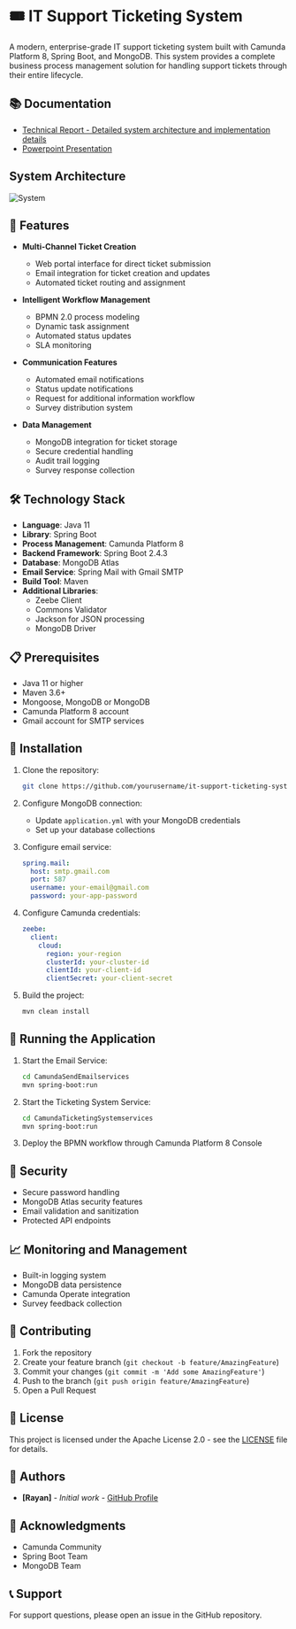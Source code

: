 # 🎟️ IT Support Ticketing System

A modern, enterprise-grade IT support ticketing system built with Camunda Platform 8, Spring Boot, and MongoDB. This system provides a complete business process management solution for handling support tickets through their entire lifecycle.

## 📚 Documentation
- [Technical Report - Detailed system architecture and implementation details](https://github.com/RyanL2004/Camunda-IT-Support-Ticketing-System/blob/main/Development%20Information%20System%20Report.pdf)
- [Powerpoint Presentation](https://github.com/RyanL2004/Camunda-IT-Support-Ticketing-System/blob/main/Software%20Dev%20presentationslidesTT.pptx) </br>

## System Architecture

![System](https://github.com/user-attachments/assets/38d2a3bf-f295-4d03-9a65-9e69ceb9b667)



## 🚀 Features

- **Multi-Channel Ticket Creation**
  - Web portal interface for direct ticket submission
  - Email integration for ticket creation and updates
  - Automated ticket routing and assignment

- **Intelligent Workflow Management**
  - BPMN 2.0 process modeling
  - Dynamic task assignment
  - Automated status updates
  - SLA monitoring

- **Communication Features**
  - Automated email notifications
  - Status update notifications
  - Request for additional information workflow
  - Survey distribution system

- **Data Management**
  - MongoDB integration for ticket storage
  - Secure credential handling
  - Audit trail logging
  - Survey response collection

## 🛠️ Technology Stack
- **Language**: Java 11
- **Library**: Spring Boot
- **Process Management**: Camunda Platform 8
- **Backend Framework**: Spring Boot 2.4.3
- **Database**: MongoDB Atlas
- **Email Service**: Spring Mail with Gmail SMTP
- **Build Tool**: Maven
- **Additional Libraries**:
  - Zeebe Client
  - Commons Validator
  - Jackson for JSON processing
  - MongoDB Driver

## 📋 Prerequisites

- Java 11 or higher
- Maven 3.6+
- Mongoose, MongoDB or MongoDB 
- Camunda Platform 8 account
- Gmail account for SMTP services

## 🔧 Installation

1. Clone the repository:
   ```bash
   git clone https://github.com/yourusername/it-support-ticketing-system.git
   ```

2. Configure MongoDB connection:
   - Update `application.yml` with your MongoDB credentials
   - Set up your database collections

3. Configure email service:
   ```yaml
   spring.mail:
     host: smtp.gmail.com
     port: 587
     username: your-email@gmail.com
     password: your-app-password
   ```

4. Configure Camunda credentials:
   ```yaml
   zeebe:
     client:
       cloud:
         region: your-region
         clusterId: your-cluster-id
         clientId: your-client-id
         clientSecret: your-client-secret
   ```

5. Build the project:
   ```bash
   mvn clean install
   ```

## 🚀 Running the Application

1. Start the Email Service:
   ```bash
   cd CamundaSendEmailservices
   mvn spring-boot:run
   ```

2. Start the Ticketing System Service:
   ```bash
   cd CamundaTicketingSystemservices
   mvn spring-boot:run
   ```

3. Deploy the BPMN workflow through Camunda Platform 8 Console

## 🔐 Security

- Secure password handling
- MongoDB Atlas security features
- Email validation and sanitization
- Protected API endpoints

## 📈 Monitoring and Management

- Built-in logging system
- MongoDB data persistence
- Camunda Operate integration
- Survey feedback collection

## 🤝 Contributing

1. Fork the repository
2. Create your feature branch (`git checkout -b feature/AmazingFeature`)
3. Commit your changes (`git commit -m 'Add some AmazingFeature'`)
4. Push to the branch (`git push origin feature/AmazingFeature`)
5. Open a Pull Request

## 📄 License

This project is licensed under the Apache License 2.0 - see the [LICENSE](LICENSE) file for details.

## 👥 Authors

- **[Rayan]** - *Initial work* - [GitHub Profile](https://github.com/RyanL2004)

## 🙏 Acknowledgments

- Camunda Community
- Spring Boot Team
- MongoDB Team

## 📞 Support

For support questions, please open an issue in the GitHub repository.
